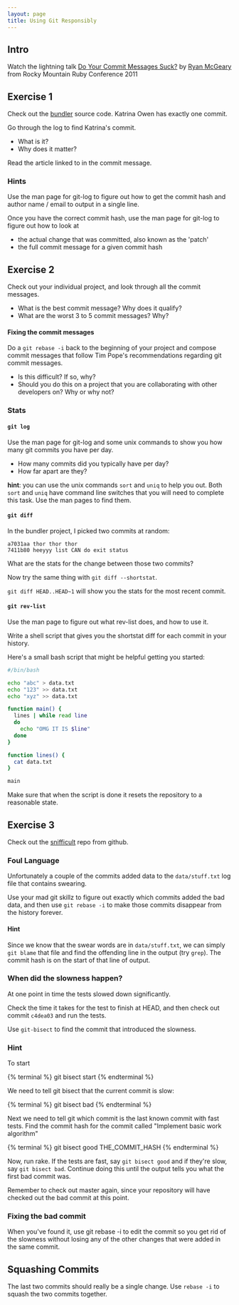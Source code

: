 ```yaml
---
layout: page
title: Using Git Responsibly
---
```


## Intro

Watch the lightning talk [Do Your Commit Messages Suck?](http://www.confreaks.com/videos/744-rockymtnruby2011-lightning-talk-do-your-commit-messages-suck) by [Ryan McGeary](https://twitter.com/rmm5t) from Rocky Mountain Ruby Conference 2011

## Exercise 1

Check out the [bundler](https://github.com/bundler/bundler) source code. Katrina Owen has exactly one commit.

Go through the log to find Katrina's commit.

* What is it?
* Why does it matter?

Read the article linked to in the commit message.

### Hints

Use the man page for git-log to figure out how to get the commit hash and author name / email to output in a single line.

Once you have the correct commit hash, use the man page for git-log to figure out how to look at

* the actual change that was committed, also known as the 'patch'
* the full commit message for a given commit hash

## Exercise 2

Check out your individual project, and look through all the commit messages.

* What is the best commit message? Why does it qualify?
* What are the worst 3 to 5 commit messages? Why?

#### Fixing the commit messages

Do a `git rebase -i` back to the beginning of your project and compose commit messages that follow Tim Pope's recommendations regarding git commit messages.

* Is this difficult? If so, why?
* Should you do this on a project that you are collaborating with other developers on? Why or why not?

### Stats

#### `git log`

Use the man page for git-log and some unix commands to show you how many git commits you have per day.

* How many commits did you typically have per day?
* How far apart are they?

**hint**: you can use the unix commands `sort` and `uniq` to help you out. Both `sort` and `uniq` have command line switches that you will need to complete this task. Use the man pages to find them.

#### `git diff`

In the bundler project, I picked two commits at random:

```plain
a7031aa thor thor thor
7411b80 heeyyy list CAN do exit status
```

What are the stats for the change between those two commits?

Now try the same thing with `git diff --shortstat`.

`git diff HEAD..HEAD~1` will show you the stats for the most recent commit.

#### `git rev-list`

Use the man page to figure out what rev-list does, and how to use it.

Write a shell script that gives you the shortstat diff for each commit in your history.

Here's a small bash script that might be helpful getting you started:

```bash
#/bin/bash

echo "abc" > data.txt
echo "123" >> data.txt
echo "xyz" >> data.txt

function main() {
  lines | while read line
  do
    echo "OMG IT IS $line"
  done
}

function lines() {
  cat data.txt
}

main
```

Make sure that when the script is done it resets the repository to a reasonable state.

## Exercise 3

Check out the [snifficult](https://github.com/JumpstartLab/snifficult) repo from github.

### Foul Language

Unfortunately a couple of the commits added data to the `data/stuff.txt` log file that contains swearing.

Use your mad git skillz to figure out exactly which commits added the bad data, and then use `git rebase -i` to make those commits disappear from the history forever.

#### Hint

Since we know that the swear words are in `data/stuff.txt`, we can simply `git blame` that file and find the offending line in the output (try `grep`). The commit hash is on the start of that line of output.


### When did the slowness happen?

At one point in time the tests slowed down significantly.

Check the time it takes for the test to finish at HEAD, and then check out commit `c4dea03` and run the tests.

Use `git-bisect` to find the commit that introduced the slowness.

### Hint

To start

{% terminal %}
git bisect start
{% endterminal %}

We need to tell git bisect that the current commit is slow:

{% terminal %}
git bisect bad
{% endterminal %}

Next we need to tell git which commit is the last known commit with fast tests. Find the commit hash for the commit called "Implement basic work algorithm"

{% terminal %}
git bisect good THE_COMMIT_HASH
{% endterminal %}

Now, run rake. If the tests are fast, say `git bisect good` and if they're slow, say `git bisect bad`. Continue doing this until the output tells you what the first bad commit was.

Remember to check out master again, since your repository will have checked out the bad commit at this point.

### Fixing the bad commit

When you've found it, use git rebase -i to edit the commit so you get rid of the slowness without losing any of the other changes that were added in the same commit.

## Squashing Commits

The last two commits should really be a single change. Use `rebase -i` to squash the two commits together.

